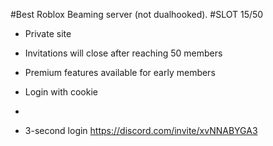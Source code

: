 #Best Roblox Beaming server (not dualhooked).
#SLOT 15/50
- Private site

- Invitations will close after reaching 50 members

- Premium features available for early members

- Login with cookie
- 
- 3-second login
https://discord.com/invite/xvNNABYGA3
